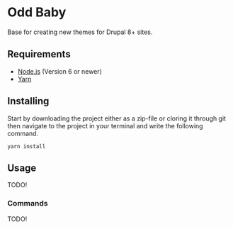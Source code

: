 # Odd Baby

Base for creating new themes for Drupal 8+ sites.

## Requirements

- [Node.js](https://nodejs.org/en/) (Version 6 or newer)
- [Yarn](https://yarnpkg.com/en/)

## Installing

Start by downloading the project either as a zip-file or cloring it through git then navigate to the project in your
terminal and write the following command.

```
yarn install
```

## Usage

TODO!

### Commands

TODO!
